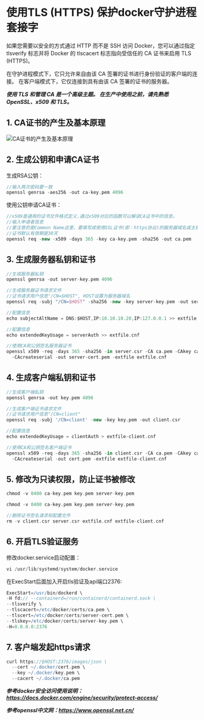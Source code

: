# 使用TLS (HTTPS) 保护docker守护进程套接字

如果您需要以安全的方式通过 HTTP 而不是 SSH 访问 Docker，您可以通过指定 tlsverify 标志并将 Docker 的 tlscacert 标志指向受信任的 CA 证书来启用 TLS (HTTPS)。

在守护进程模式下，它只允许来自由该 CA 签署的证书进行身份验证的客户端的连接。 在客户端模式下，它仅连接到具有由该 CA 签署的证书的服务器。

***使用 TLS 和管理 CA 是一个高级主题。 在生产中使用之前，请先熟悉 OpenSSL、x509 和 TLS。***



## 1. CA证书的产生及基本原理

   ![CA证书的产生及基本原理](image/CA证书的产生及基本原理.jpg "CA证书的产生及基本原理")



## 2. 生成公钥和申请CA证书

   生成RSA公钥：

   ```groovy
   //输入两次密码要一致
   openssl genrsa -aes256 -out ca-key.pem 4096
   ```

   使用公钥申请CA证书：

   ```groovy
   //x509是通用的证书文件格式定义.通过x509对应的函数可以解读CA证书中的信息。
   //输入申请者信息
   //要注意的是Common Name这里，要填写成使用SSL证书(即：https协议)的服务器域名或主机名，否则浏览器会认为不安全。
   //证书默认有效期是30天
   openssl req -new -x509 -days 365 -key ca-key.pem -sha256 -out ca.pem
   ```

   

## 3. 生成服务器私钥和证书

   ```groovy
   //生成服务器私钥
   openssl genrsa -out server-key.pem 4096
   ```

   ```groovy
   //生成服务器证书请求文件
   //证书请求用户信息"/CN=$HOST", HOST设置为服务器域名
   openssl req -subj "/CN=$HOST" -sha256 -new -key server-key.pem -out server.csr
   ```

   ```groovy
   //配置信息
   echo subjectAltName = DNS:$HOST,IP:10.10.10.20,IP:127.0.0.1 >> extfile.cnf
   ```

   ```groovy
   //配置信息
   echo extendedKeyUsage = serverAuth >> extfile.cnf
   ```

   ```groovy
   //使用CA和公钥签名服务器证书
   openssl x509 -req -days 365 -sha256 -in server.csr -CA ca.pem -CAkey ca-key.pem \
     -CAcreateserial -out server-cert.pem -extfile extfile.cnf
   ```

   

## 4. 生成客户端私钥和证书

   ```groovy
   //生成客户端私钥
   openssl genrsa -out key.pem 4096
   ```

   ```groovy
   //生成客户端证书请求文件
   //证书请求用户信息"/CN=client"
   openssl req -subj '/CN=client' -new -key key.pem -out client.csr
   ```

   ```groovy
   //配置信息
   echo extendedKeyUsage = clientAuth > extfile-client.cnf
   ```

   ```groovy
   //使用CA和公钥签名客户端证书
   openssl x509 -req -days 365 -sha256 -in client.csr -CA ca.pem -CAkey ca-key.pem \
     -CAcreateserial -out cert.pem -extfile extfile-client.cnf
   ```

   

## 5. 修改为只读权限，防止证书被修改

   ```groovy
   chmod -v 0400 ca-key.pem key.pem server-key.pem
   ```

```groovy
chmod -v 0400 ca-key.pem key.pem server-key.pem
```

```groovy
//删除证书签名请求和配置文件
rm -v client.csr server.csr extfile.cnf extfile-client.cnf
```



## 6. 开启TLS验证服务

修改docker.service启动配置：

```groovy
vi /usr/lib/systemd/system/docker.service
```

在ExecStart后面加入开启tls验证及api端口2376:

```groovy
ExecStart=/usr/bin/dockerd \
-H fd:// --containerd=/run/containerd/containerd.sock \
--tlsverify \
--tlscacert=/etc/docker/certs/ca.pem \
--tlscert=/etc/docker/certs/server-cert.pem \
--tlskey=/etc/docker/certs/server-key.pem \
-H=0.0.0.0:2376
```



## 7. 客户端发起https请求

```groovy
curl https://$HOST:2376/images/json \
  --cert ~/.docker/cert.pem \
  --key ~/.docker/key.pem \
  --cacert ~/.docker/ca.pem
```



***参考docker安全访问使用说明：https://docs.docker.com/engine/security/protect-access/***

***参考openssl中文网：https://www.openssl.net.cn/***

